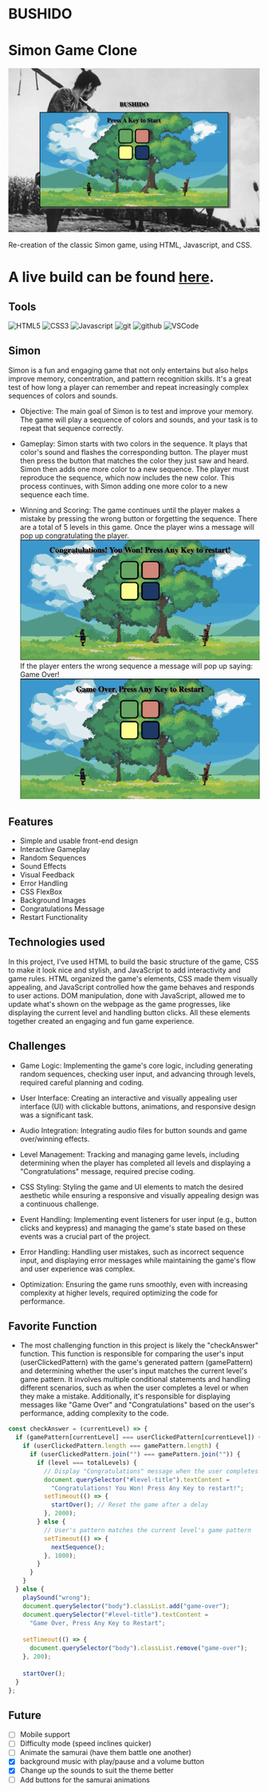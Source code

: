 # BUSHIDO
# Simon Game Clone

![Simon Wireframe](img/wireframe.png)

Re-creation of the classic Simon game, using HTML, Javascript, and CSS.

# A live build can be found [here](https://ardalanmemar93.github.io/BUSHIDO/).

## Tools

![HTML5](https://img.shields.io/badge/html5-%23E34F26.svg?style=for-the-badge&logo=html5&logoColor=white)
![CSS3](https://img.shields.io/badge/css3-%231572B6.svg?style=for-the-badge&logo=css3&logoColor=white)
![Javascript](https://img.shields.io/badge/JavaScript-F7DF1E?style=for-the-badge&logo=javascript&logoColor=black)
![git](https://img.shields.io/badge/GIT-E44C30?style=for-the-badge&logo=git&logoColor=white)
![github](https://img.shields.io/badge/GitHub-100000?style=for-the-badge&logo=github&logoColor=white)
![VSCode](https://img.shields.io/badge/Visual_Studio_Code-0078D4?style=for-the-badge&logo=visual%20studio%20code&logoColor=white)


## Simon

Simon is a fun and engaging game that not only entertains but also helps improve memory, concentration, and pattern recognition skills. It's a great test of how long a player can remember and repeat increasingly complex sequences of colors and sounds.

- Objective: 
The main goal of Simon is to test and improve your memory. The game will play a sequence of colors and sounds, and your task is to repeat that sequence correctly.

- Gameplay:
Simon starts with two colors in the sequence.
It plays that color's sound and flashes the corresponding button.
The player must then press the button that matches the color they just saw and heard.
Simon then adds one more color to a new sequence.
The player must reproduce the sequence, which now includes the new color.
This process continues, with Simon adding one more color to a new sequence each time.

- Winning and Scoring:
The game continues until the player makes a mistake by pressing the wrong button or forgetting the sequence. There are a total of 5 levels in this game. Once the player wins a message will pop up congratulating the player. 
![Simon Wireframe](img/win.png)
 If the player enters the wrong sequence a message will pop up saying: Game Over!
 ![Simon Wireframe](img/gameover.png)

## Features
- Simple and usable front-end design
- Interactive Gameplay
- Random Sequences
- Sound Effects
- Visual Feedback
- Error Handling
- CSS FlexBox
- Background Images
- Congratulations Message
- Restart Functionality

## Technologies used

In this project, I've used HTML to build the basic structure of the game, CSS to make it look nice and stylish, and JavaScript to add interactivity and game rules. HTML organized the game's elements, CSS made them visually appealing, and JavaScript controlled how the game behaves and responds to user actions. DOM manipulation, done with JavaScript, allowed me to update what's shown on the webpage as the game progresses, like displaying the current level and handling button clicks. All these elements together created an engaging and fun game experience.

## Challenges
- Game Logic: Implementing the game's core logic, including generating random sequences, checking user input, and advancing through levels, required careful planning and coding.

- User Interface: Creating an interactive and visually appealing user interface (UI) with clickable buttons, animations, and responsive design was a significant task.

- Audio Integration: Integrating audio files for button sounds and game over/winning effects.

- Level Management: Tracking and managing game levels, including determining when the player has completed all levels and displaying a "Congratulations" message, required precise coding.

- CSS Styling: Styling the game and UI elements to match the desired aesthetic while ensuring a responsive and visually appealing design was a continuous challenge.

- Event Handling: Implementing event listeners for user input (e.g., button clicks and keypress) and managing the game's state based on these events was a crucial part of the project.

- Error Handling: Handling user mistakes, such as incorrect sequence input, and displaying error messages while maintaining the game's flow and user experience was complex.

- Optimization: Ensuring the game runs smoothly, even with increasing complexity at higher levels, required optimizing the code for performance.

## Favorite Function
- The most challenging function in this project is likely the "checkAnswer" function. This function is responsible for comparing the user's input (userClickedPattern) with the game's generated pattern (gamePattern) and determining whether the user's input matches the current level's game pattern. It involves multiple conditional statements and handling different scenarios, such as when the user completes a level or when they make a mistake. Additionally, it's responsible for displaying messages like "Game Over" and "Congratulations" based on the user's performance, adding complexity to the code.
```js
const checkAnswer = (currentLevel) => {
  if (gamePattern[currentLevel] === userClickedPattern[currentLevel]) {
    if (userClickedPattern.length === gamePattern.length) {
      if (userClickedPattern.join("") === gamePattern.join("")) {
        if (level === totalLevels) {
          // Display "Congratulations" message when the user completes all levels
          document.querySelector("#level-title").textContent =
            "Congratulations! You Won! Press Any Key to restart!";
          setTimeout(() => {
            startOver(); // Reset the game after a delay
          }, 2000);
        } else {
          // User's pattern matches the current level's game pattern
          setTimeout(() => {
            nextSequence();
          }, 1000);
        }
      }
    }
  } else {
    playSound("wrong");
    document.querySelector("body").classList.add("game-over");
    document.querySelector("#level-title").textContent =
      "Game Over, Press Any Key to Restart";

    setTimeout(() => {
      document.querySelector("body").classList.remove("game-over");
    }, 200);

    startOver();
  }
};

```

## Future
- [ ] Mobile support
- [ ] Difficulty mode (speed inclines quicker)
- [ ] Animate the samurai (have them battle one another)
- [x] background music with play/pause and a volume button
- [x] Change up the sounds to suit the theme better
- [ ] Add buttons for the samurai animations 
